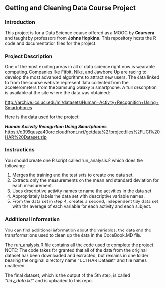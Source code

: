 ## Getting and Cleaning Data Course Project

### Introduction
This project is for a Data Science course offered as a MOOC by **Coursera** and taught by professors from **Johns Hopkins**.
This repository hosts the R code and documentation files for the project.  

### Project Description
One of the most exciting areas in all of data science right now is wearable computing. Companies like Fitbit, Nike, and Jawbone Up are racing to develop the most advanced algorithms to attract new users. The data linked to from the course website represent data collected from the accelerometers from the Samsung Galaxy S smartphone. A full description is available at the site where the data was obtained: 

http://archive.ics.uci.edu/ml/datasets/Human+Activity+Recognition+Using+Smartphones 

Here is the data used for the project: 

*__Human Activity Recognition Using Smartphones__*
https://d396qusza40orc.cloudfront.net/getdata%2Fprojectfiles%2FUCI%20HAR%20Dataset.zip 

### Instructions
You should create one R script called run_analysis.R which does the following:

1.  Merges the training and the test sets to create one data set.
2.  Extracts only the measurements on the mean and standard deviation for each measurement. 
3.  Uses descriptive activity names to name the activities in the data set
4.  Appropriately labels the data set with descriptive variable names. 
5.  From the data set in step 4, creates a second, independent tidy data set with the average of each variable for each          activity and each subject.
  
### Additional Information
You can find additional information about the variables, the data and the transformations used to clean up the data in the CodeBook.MD file.

The run_analysis.R file contains all the code used to complete the project.  
NOTE:  The code takes for granted that all of the data from the original dataset has been downloaded and extracted, but remains in one folder bearing the original directory name "UCI HAR Dataset" and file names unaltered.

The final dataset, which is the output of the 5th step, is called *"tidy_data.txt"* and is uploaded to this repo.
